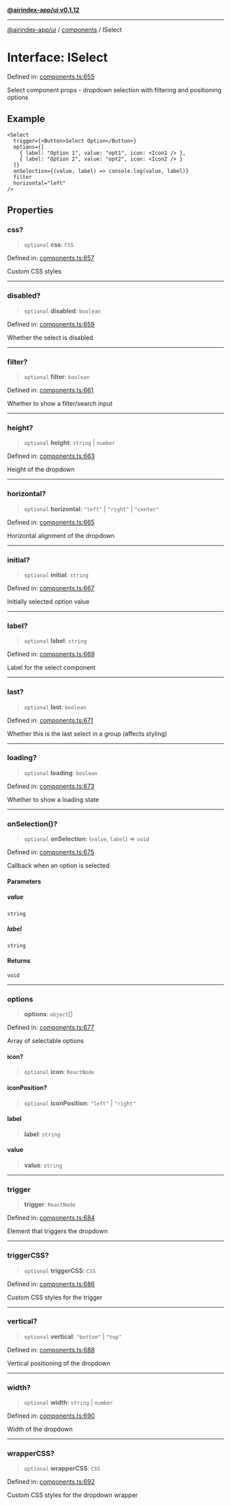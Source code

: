 [**@airindex-app/ui v0.1.12**](../../README.md)

***

[@airindex-app/ui](../../README.md) / [components](../README.md) / ISelect

# Interface: ISelect

Defined in: [components.ts:655](https://github.com/airindex-app/ui/blob/51b723e17db3d2d7342fc2d9bd4a36ea0ad71f2a/src/types/components.ts#L655)

Select component props - dropdown selection with filtering and positioning options

## Example

```tsx
<Select
  trigger={<Button>Select Option</Button>}
  options={[
    { label: "Option 1", value: "opt1", icon: <Icon1 /> },
    { label: "Option 2", value: "opt2", icon: <Icon2 /> }
  ]}
  onSelection={(value, label) => console.log(value, label)}
  filter
  horizontal="left"
/>
```

## Properties

### css?

> `optional` **css**: `CSS`

Defined in: [components.ts:657](https://github.com/airindex-app/ui/blob/51b723e17db3d2d7342fc2d9bd4a36ea0ad71f2a/src/types/components.ts#L657)

Custom CSS styles

***

### disabled?

> `optional` **disabled**: `boolean`

Defined in: [components.ts:659](https://github.com/airindex-app/ui/blob/51b723e17db3d2d7342fc2d9bd4a36ea0ad71f2a/src/types/components.ts#L659)

Whether the select is disabled

***

### filter?

> `optional` **filter**: `boolean`

Defined in: [components.ts:661](https://github.com/airindex-app/ui/blob/51b723e17db3d2d7342fc2d9bd4a36ea0ad71f2a/src/types/components.ts#L661)

Whether to show a filter/search input

***

### height?

> `optional` **height**: `string` \| `number`

Defined in: [components.ts:663](https://github.com/airindex-app/ui/blob/51b723e17db3d2d7342fc2d9bd4a36ea0ad71f2a/src/types/components.ts#L663)

Height of the dropdown

***

### horizontal?

> `optional` **horizontal**: `"left"` \| `"right"` \| `"center"`

Defined in: [components.ts:665](https://github.com/airindex-app/ui/blob/51b723e17db3d2d7342fc2d9bd4a36ea0ad71f2a/src/types/components.ts#L665)

Horizontal alignment of the dropdown

***

### initial?

> `optional` **initial**: `string`

Defined in: [components.ts:667](https://github.com/airindex-app/ui/blob/51b723e17db3d2d7342fc2d9bd4a36ea0ad71f2a/src/types/components.ts#L667)

Initially selected option value

***

### label?

> `optional` **label**: `string`

Defined in: [components.ts:669](https://github.com/airindex-app/ui/blob/51b723e17db3d2d7342fc2d9bd4a36ea0ad71f2a/src/types/components.ts#L669)

Label for the select component

***

### last?

> `optional` **last**: `boolean`

Defined in: [components.ts:671](https://github.com/airindex-app/ui/blob/51b723e17db3d2d7342fc2d9bd4a36ea0ad71f2a/src/types/components.ts#L671)

Whether this is the last select in a group (affects styling)

***

### loading?

> `optional` **loading**: `boolean`

Defined in: [components.ts:673](https://github.com/airindex-app/ui/blob/51b723e17db3d2d7342fc2d9bd4a36ea0ad71f2a/src/types/components.ts#L673)

Whether to show a loading state

***

### onSelection()?

> `optional` **onSelection**: (`value`, `label`) => `void`

Defined in: [components.ts:675](https://github.com/airindex-app/ui/blob/51b723e17db3d2d7342fc2d9bd4a36ea0ad71f2a/src/types/components.ts#L675)

Callback when an option is selected

#### Parameters

##### value

`string`

##### label

`string`

#### Returns

`void`

***

### options

> **options**: `object`[]

Defined in: [components.ts:677](https://github.com/airindex-app/ui/blob/51b723e17db3d2d7342fc2d9bd4a36ea0ad71f2a/src/types/components.ts#L677)

Array of selectable options

#### icon?

> `optional` **icon**: `ReactNode`

#### iconPosition?

> `optional` **iconPosition**: `"left"` \| `"right"`

#### label

> **label**: `string`

#### value

> **value**: `string`

***

### trigger

> **trigger**: `ReactNode`

Defined in: [components.ts:684](https://github.com/airindex-app/ui/blob/51b723e17db3d2d7342fc2d9bd4a36ea0ad71f2a/src/types/components.ts#L684)

Element that triggers the dropdown

***

### triggerCSS?

> `optional` **triggerCSS**: `CSS`

Defined in: [components.ts:686](https://github.com/airindex-app/ui/blob/51b723e17db3d2d7342fc2d9bd4a36ea0ad71f2a/src/types/components.ts#L686)

Custom CSS styles for the trigger

***

### vertical?

> `optional` **vertical**: `"bottom"` \| `"top"`

Defined in: [components.ts:688](https://github.com/airindex-app/ui/blob/51b723e17db3d2d7342fc2d9bd4a36ea0ad71f2a/src/types/components.ts#L688)

Vertical positioning of the dropdown

***

### width?

> `optional` **width**: `string` \| `number`

Defined in: [components.ts:690](https://github.com/airindex-app/ui/blob/51b723e17db3d2d7342fc2d9bd4a36ea0ad71f2a/src/types/components.ts#L690)

Width of the dropdown

***

### wrapperCSS?

> `optional` **wrapperCSS**: `CSS`

Defined in: [components.ts:692](https://github.com/airindex-app/ui/blob/51b723e17db3d2d7342fc2d9bd4a36ea0ad71f2a/src/types/components.ts#L692)

Custom CSS styles for the dropdown wrapper
